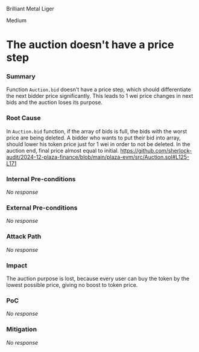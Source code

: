 Brilliant Metal Liger

Medium

# The auction doesn't have a price step

### Summary

Function `Auction.bid` doesn't have a price step, which should differentiate the next bidder price significantly. This leads to 1 wei price changes in next bids and the auction loses its purpose. 

### Root Cause

In `Auction.bid` function, if the array of bids is full, the bids with the worst price are being deleted. A bidder who wants to put their bid into array, should lower his token price just for 1 wei in order to not be deleted. In the auction end, final price almost equal to initial.
https://github.com/sherlock-audit/2024-12-plaza-finance/blob/main/plaza-evm/src/Auction.sol#L125-L171

### Internal Pre-conditions

_No response_

### External Pre-conditions

_No response_

### Attack Path

_No response_

### Impact

The auction purpose is lost, because every user can buy the token by the lowest possible price, giving no boost to token price.

### PoC

_No response_

### Mitigation

_No response_